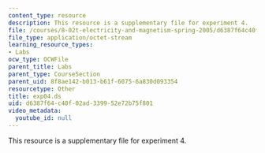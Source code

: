 ```yaml
---
content_type: resource
description: This resource is a supplementary file for experiment 4.
file: /courses/8-02t-electricity-and-magnetism-spring-2005/d6387f64c40f02ad339952e72b75f801_exp04.ds
file_type: application/octet-stream
learning_resource_types:
- Labs
ocw_type: OCWFile
parent_title: Labs
parent_type: CourseSection
parent_uid: 8f8ae142-b013-b61f-6075-6a830d093354
resourcetype: Other
title: exp04.ds
uid: d6387f64-c40f-02ad-3399-52e72b75f801
video_metadata:
  youtube_id: null
---
```

This resource is a supplementary file for experiment 4.

